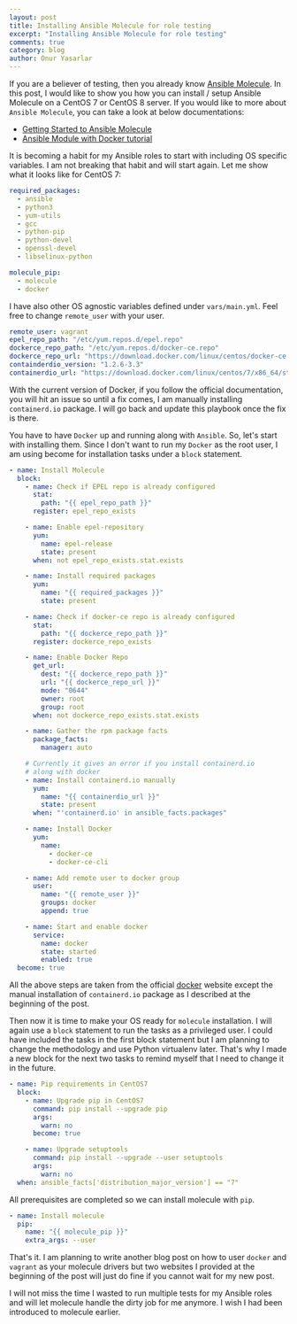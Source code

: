 ```yaml
---
layout: post
title: Installing Ansible Molecule for role testing
excerpt: "Installing Ansible Molecule for role testing"
comments: true
category: blog
author: Onur Yasarlar
---
```

If you are a believer of testing, then you already know [Ansible Molecule](https://molecule.readthedocs.io/en/latest/index.html). In this post, I would like to show you how you can install / setup Ansible Molecule on a CentOS 7 or CentOS 8 server. If you would like to more about `Ansible Molecule`, you can take a look at below documentations:

  - [Getting Started to Ansible Molecule](https://molecule.readthedocs.io/en/latest/getting-started.html)
  - [Ansible Module with Docker tutorial](https://www.youtube.com/watch?v=DAnMyBZ8-Qs)

It is becoming a habit for my Ansible roles to start with including OS specific variables. I am not breaking that habit and will start again. Let me show what it looks like for CentOS 7:

```yaml
required_packages:
  - ansible
  - python3
  - yum-utils
  - gcc
  - python-pip
  - python-devel
  - openssl-devel
  - libselinux-python

molecule_pip:
  - molecule
  - docker
```

I have also other OS agnostic variables defined under `vars/main.yml`. Feel free to change `remote_user` with your user.

```yaml
remote_user: vagrant
epel_repo_path: "/etc/yum.repos.d/epel.repo"
dockerce_repo_path: "/etc/yum.repos.d/docker-ce.repo"
dockerce_repo_url: "https://download.docker.com/linux/centos/docker-ce.repo"
containderdio_version: "1.2.6-3.3"
containerdio_url: "https://download.docker.com/linux/centos/7/x86_64/stable/Packages/containerd.io-{{ containderdio_version }}.el7.x86_64.rpm"
```

With the current version of Docker, if you follow the official documentation, you will hit an issue so until a fix comes, I am manually installing  `containerd.io` package. I will go back and update this playbook once the fix is there.

You have to have `Docker` up and running along with `Ansible`. So, let's start with installing them. Since I don't want to run my `Docker` as the root user, I am using become for installation tasks under a `block` statement.

```yaml
- name: Install Molecule
  block:
    - name: Check if EPEL repo is already configured
      stat:
        path: "{{ epel_repo_path }}"
      register: epel_repo_exists

    - name: Enable epel-repository
      yum:
        name: epel-release
        state: present
      when: not epel_repo_exists.stat.exists

    - name: Install required packages
      yum:
        name: "{{ required_packages }}"
        state: present

    - name: Check if docker-ce repo is already configured
      stat:
        path: "{{ dockerce_repo_path }}"
      register: dockerce_repo_exists

    - name: Enable Docker Repo
      get_url:
        dest: "{{ dockerce_repo_path }}"
        url: "{{ dockerce_repo_url }}"
        mode: "0644"
        owner: root
        group: root
      when: not dockerce_repo_exists.stat.exists

    - name: Gather the rpm package facts
      package_facts:
        manager: auto

    # Currently it gives an error if you install containerd.io
    # along with docker
    - name: Install containerd.io manually
      yum:
        name: "{{ containerdio_url }}"
        state: present
      when: "'containerd.io' in ansible_facts.packages"

    - name: Install Docker
      yum:
        name:
          - docker-ce
          - docker-ce-cli

    - name: Add remote user to docker group
      user:
        name: "{{ remote_user }}"
        groups: docker
        append: true

    - name: Start and enable docker
      service:
        name: docker
        state: started
        enabled: true
  become: true
```

All the above steps are taken from the official [docker](https://docs.docker.com/engine/install/centos/) website except the manual installation of `containerd.io` package as I described at the beginning of the post.

Then now it is time to make your OS ready for `molecule` installation. I will again use a `block` statement to run the tasks as a privileged user. I could have included the tasks in the first block statement but I am planning to change the methodology and use Python virtualenv later. That's why I made a new block for the next two tasks to remind myself that I need to change it in the future.

```yaml
- name: Pip requirements in CentOS7
  block:
    - name: Upgrade pip in CentOS7
      command: pip install --upgrade pip
      args:
        warn: no
      become: true

    - name: Upgrade setuptools
      command: pip install --upgrade --user setuptools
      args:
        warn: no
  when: ansible_facts['distribution_major_version'] == "7"
```

All prerequisites are completed so we can install molecule with `pip`.

```yaml
- name: Install molecule
  pip:
    name: "{{ molecule_pip }}"
    extra_args: --user
```

That's it. I am planning to write another blog post on how to user `docker` and `vagrant` as your molecule drivers but two websites I provided at the beginning of the post will just do fine if you cannot wait for my new post.

I will not miss the time I wasted to run multiple tests for my Ansible roles and will let molecule handle the dirty job for me anymore. I wish I had been introduced to molecule earlier.
